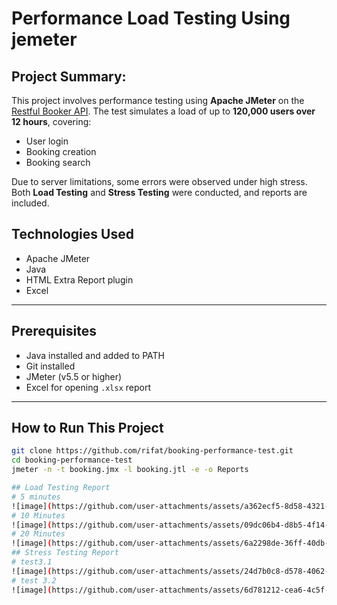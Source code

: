 # Performance Load Testing Using jemeter 
## Project Summary:
This project involves performance testing using **Apache JMeter** on the [Restful Booker API](https://restful-booker.herokuapp.com/). The test simulates a load of up to **120,000 users over 12 hours**, covering:

- User login
- Booking creation
- Booking search

Due to server limitations, some errors were observed under high stress. Both **Load Testing** and **Stress Testing** were conducted, and reports are included.


## Technologies Used
- Apache JMeter
- Java 
- HTML Extra Report plugin
- Excel

---


## Prerequisites
- Java installed and added to PATH
- Git installed
- JMeter (v5.5 or higher)
- Excel for opening `.xlsx` report

---

## How to Run This Project

```bash
git clone https://github.com/rifat/booking-performance-test.git
cd booking-performance-test
jmeter -n -t booking.jmx -l booking.jtl -e -o Reports

## Load Testing Report
# 5 minutes
![image](https://github.com/user-attachments/assets/a362ecf5-8d58-4321-b070-e53b3ad5ed97)
# 10 Minutes
![image](https://github.com/user-attachments/assets/09dc06b4-d8b5-4f14-b05c-dc0e8650925a)
# 20 Minutes
![image](https://github.com/user-attachments/assets/6a2298de-36ff-40db-a3dc-7e0c19f56844)
## Stress Testing Report
# test3.1
![image](https://github.com/user-attachments/assets/24d7b0c8-d578-4062-a47f-74941c3ca855)
# test 3.2
![image](https://github.com/user-attachments/assets/6d781212-cea6-4c5f-b621-400a7fc6c1c4)





